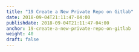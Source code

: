 ```yaml
---
title: "19 Create a New Private Repo on Gitlab"
date: 2018-09-04T21:11:47-04:00
publishdate: 2018-09-04T21:11:47-04:00
anchor: 19-create-a-new-private-repo-on-gitlab
weight: 40
draft: false
---
```

